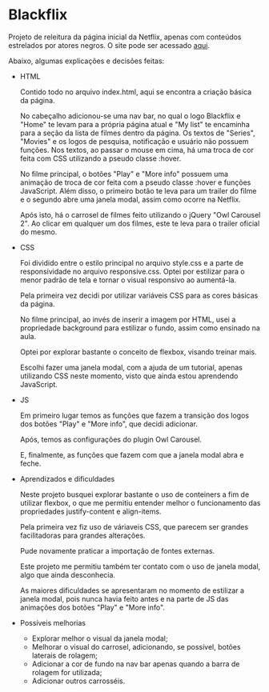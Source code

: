 # Blackflix

Projeto de releitura da página inicial da Netflix, apenas com conteúdos estrelados por atores negros. O site pode ser acessado [aqui](https://lufesipe.github.io/blackflix/).



Abaixo, algumas explicações e decisões feitas:

- HTML

  Contido todo no arquivo index.html, aqui se encontra a criação básica da página. 

  No cabeçalho adicionou-se uma nav bar, no qual o logo Blackflix e "Home" te levam para a própria página atual e "My list" te encaminha para a seção da lista de filmes dentro da página. Os textos de "Series", "Movies" e os logos de pesquisa, notificação e usuário não possuem funções. Nos textos, ao passar o mouse em cima, há uma troca de cor feita com CSS utilizando a pseudo classe :hover.

  No filme principal, o botões "Play" e "More info" possuem uma animação de troca de cor feita com a pseudo classe :hover e funções JavaScript. Além disso, o primeiro botão te leva para um trailer do filme e o segundo abre uma janela modal, assim como ocorre na Netflix.

  Após isto, há o carrosel de filmes feito utilizando o jQuery "Owl Carousel 2". Ao clicar em qualquer um dos filmes, este te leva para o trailer oficial do mesmo.

  

- CSS

  Foi dividido entre o estilo principal no arquivo style.css e a parte de responsividade no arquivo responsive.css. Optei por estilizar para o menor padrão de tela e tornar o visual responsivo ao aumentá-la.

  Pela primeira vez decidi por utilizar variáveis CSS para as cores básicas da página.

  No filme principal, ao invés de inserir a imagem por HTML, usei a propriedade background para estilizar o fundo, assim como ensinado na aula.

  Optei por explorar bastante o conceito de flexbox, visando treinar mais.

  Escolhi fazer uma janela modal, com a ajuda de um tutorial, apenas utilizando CSS neste momento, visto que ainda estou aprendendo JavaScript.

  

- JS

  Em primeiro lugar temos as funções que fazem a transição dos logos dos botões "Play" e "More info", que decidi adicionar.

  Após, temos as configurações do plugin Owl Carousel.

  E, finalmente, as funções que fazem com que a janela modal abra e feche.

  

- Aprendizados e dificuldades

  Neste projeto busquei explorar bastante o uso de conteiners a fim de utilizar flexbox, o que me permitiu entender melhor o funcionamento das propriedades justify-content e align-items.

  Pela primeira vez fiz uso de váriaveis CSS, que parecem ser grandes facilitadoras para grandes alterações.

  Pude novamente praticar a importação de fontes externas.

  Este projeto me permitiu também ter contato com o uso de janela modal, algo que ainda desconhecia.

  As maiores dificuldades se apresentaram no momento de estilizar a janela modal, pois nunca havia feito antes e na parte de JS das animações dos botões "Play" e "More info".

  

- Possíveis melhorias

  - Explorar melhor o visual da janela modal;
  - Melhorar o visual do carrosel, adicionando, se possível, botões laterais de rolagem;
  - Adicionar a cor de fundo na nav bar apenas quando a barra de rolagem for utilizada;
  - Adicionar outros carrosséis.
